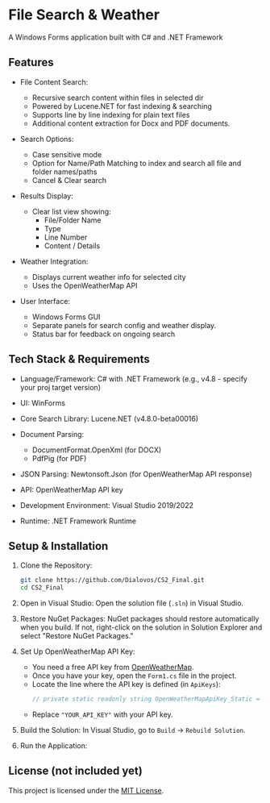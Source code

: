 ﻿# File Search & Weather

A Windows Forms application built with C# and .NET Framework

## Features

* File Content Search:
    * Recursive search content within files in selected dir
    * Powered by Lucene.NET for fast indexing & searching
    * Supports line by line indexing for plain text files
    * Additional content extraction for Docx and PDF documents.
    
* Search Options:
    * Case sensitive mode
    * Option for Name/Path Matching to index and search all file and folder names/paths
    * Cancel & Clear search
    
* Results Display:
    * Clear list view showing:
        * File/Folder Name
        * Type
        * Line Number 
        * Content / Details

* Weather Integration:
    * Displays current weather info for selected city
    * Uses the OpenWeatherMap API
    
* User Interface:
    * Windows Forms GUI
    * Separate panels for search config and weather display.
    * Status bar for feedback on ongoing search

## Tech Stack & Requirements

* Language/Framework: C# with .NET Framework (e.g., v4.8 - specify your proj target version)
* UI: WinForms
* Core Search Library: Lucene.NET (v4.8.0-beta00016)

* Document Parsing:
    * DocumentFormat.OpenXml (for DOCX)
    * PdfPig (for PDF)
    
* JSON Parsing: Newtonsoft.Json (for OpenWeatherMap API response)
* API: OpenWeatherMap API key
* Development Environment: Visual Studio 2019/2022
* Runtime: .NET Framework Runtime

## Setup & Installation

1.  Clone the Repository:
    ```bash
    git clone https://github.com/Dialovos/CS2_Final.git
    cd CS2_Final
    ```

2.  Open in Visual Studio:
    Open the solution file (`.sln`) in Visual Studio.

3.  Restore NuGet Packages:
    NuGet packages should restore automatically when you build. If not, right-click on the solution in Solution Explorer and select "Restore NuGet Packages."

4.  Set Up OpenWeatherMap API Key:
    * You need a free API key from [OpenWeatherMap](https://openweathermap.org/).
    * Once you have your key, open the `Form1.cs` file in the project.
    * Locate the line where the API key is defined (in `ApiKeys`): 
        ```csharp
        // private static readonly string OpenWeatherMapApiKey_Static = "YOUR_API_KEY";
        ```
    * Replace `"YOUR_API_KEY"` with your API key.
        
5.  Build the Solution:
    In Visual Studio, go to `Build` -> `Rebuild Solution`.
 
6.  Run the Application:

## License (not included yet)

This project is licensed under the [MIT License](LICENSE.md).
